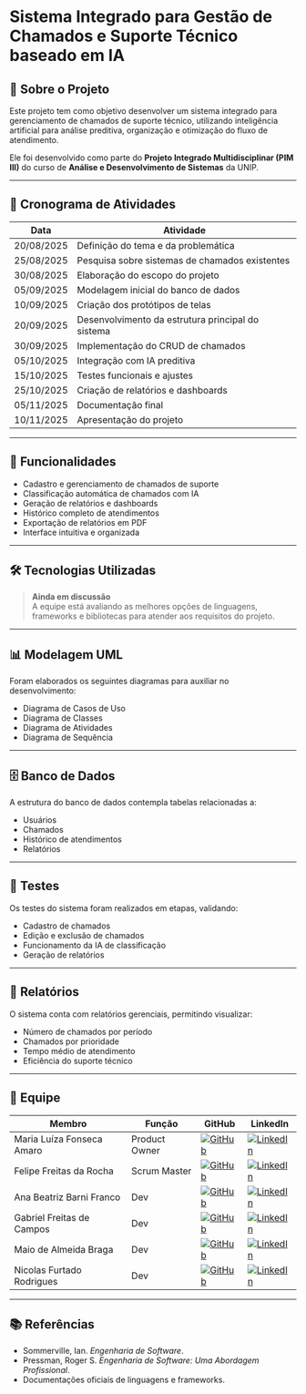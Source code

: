 # Sistema Integrado para Gestão de Chamados e Suporte Técnico baseado em IA

## 📖 Sobre o Projeto
Este projeto tem como objetivo desenvolver um sistema integrado para gerenciamento de chamados de suporte técnico, utilizando inteligência artificial para análise preditiva, organização e otimização do fluxo de atendimento.  

Ele foi desenvolvido como parte do **Projeto Integrado Multidisciplinar (PIM III)** do curso de **Análise e Desenvolvimento de Sistemas** da UNIP.

---

## 📅 Cronograma de Atividades

| Data       | Atividade                                                      |
|------------|----------------------------------------------------------------|
| 20/08/2025 | Definição do tema e da problemática                            |
| 25/08/2025 | Pesquisa sobre sistemas de chamados existentes                 |
| 30/08/2025 | Elaboração do escopo do projeto                                |
| 05/09/2025 | Modelagem inicial do banco de dados                            |
| 10/09/2025 | Criação dos protótipos de telas                                |
| 20/09/2025 | Desenvolvimento da estrutura principal do sistema              |
| 30/09/2025 | Implementação do CRUD de chamados                              |
| 05/10/2025 | Integração com IA preditiva                                    |
| 15/10/2025 | Testes funcionais e ajustes                                    |
| 25/10/2025 | Criação de relatórios e dashboards                             |
| 05/11/2025 | Documentação final                                             |
| 10/11/2025 | Apresentação do projeto                                        |

---

## 🚀 Funcionalidades
- Cadastro e gerenciamento de chamados de suporte
- Classificação automática de chamados com IA
- Geração de relatórios e dashboards
- Histórico completo de atendimentos
- Exportação de relatórios em PDF
- Interface intuitiva e organizada

---

## 🛠 Tecnologias Utilizadas
> **Ainda em discussão**  
A equipe está avaliando as melhores opções de linguagens, frameworks e bibliotecas para atender aos requisitos do projeto.

---

## 📊 Modelagem UML
Foram elaborados os seguintes diagramas para auxiliar no desenvolvimento:  
- Diagrama de Casos de Uso  
- Diagrama de Classes  
- Diagrama de Atividades  
- Diagrama de Sequência  

---

## 🗄 Banco de Dados
A estrutura do banco de dados contempla tabelas relacionadas a:  
- Usuários  
- Chamados  
- Histórico de atendimentos  
- Relatórios  

---

## 🧪 Testes
Os testes do sistema foram realizados em etapas, validando:  
- Cadastro de chamados  
- Edição e exclusão de chamados  
- Funcionamento da IA de classificação  
- Geração de relatórios  

---

## 📑 Relatórios
O sistema conta com relatórios gerenciais, permitindo visualizar:  
- Número de chamados por período  
- Chamados por prioridade  
- Tempo médio de atendimento  
- Eficiência do suporte técnico  

---

## 👥 Equipe  

| Membro                        | Função        | GitHub                                                                 | LinkedIn                                                                 |
|-------------------------------|--------------|------------------------------------------------------------------------|--------------------------------------------------------------------------|
| Maria Luíza Fonseca Amaro     | Product Owner | [![GitHub](https://img.shields.io/badge/GitHub-000?style=for-the-badge&logo=github&logoColor=white)]() | [![LinkedIn](https://img.shields.io/badge/LinkedIn-0A66C2?style=for-the-badge&logo=linkedin&logoColor=white)]() |
| Felipe Freitas da Rocha       | Scrum Master  | [![GitHub](https://img.shields.io/badge/GitHub-000?style=for-the-badge&logo=github&logoColor=white)]() | [![LinkedIn](https://img.shields.io/badge/LinkedIn-0A66C2?style=for-the-badge&logo=linkedin&logoColor=white)]() |
| Ana Beatriz Barni Franco      | Dev           | [![GitHub](https://img.shields.io/badge/GitHub-000?style=for-the-badge&logo=github&logoColor=white)]() | [![LinkedIn](https://img.shields.io/badge/LinkedIn-0A66C2?style=for-the-badge&logo=linkedin&logoColor=white)]() |
| Gabriel Freitas de Campos     | Dev           | [![GitHub](https://img.shields.io/badge/GitHub-000?style=for-the-badge&logo=github&logoColor=white)]() | [![LinkedIn](https://img.shields.io/badge/LinkedIn-0A66C2?style=for-the-badge&logo=linkedin&logoColor=white)]() |
| Maio de Almeida Braga         | Dev           | [![GitHub](https://img.shields.io/badge/GitHub-000?style=for-the-badge&logo=github&logoColor=white)]() | [![LinkedIn](https://img.shields.io/badge/LinkedIn-0A66C2?style=for-the-badge&logo=linkedin&logoColor=white)]() |
| Nicolas Furtado Rodrigues     | Dev           | [![GitHub](https://img.shields.io/badge/GitHub-000?style=for-the-badge&logo=github&logoColor=white)]() | [![LinkedIn](https://img.shields.io/badge/LinkedIn-0A66C2?style=for-the-badge&logo=linkedin&logoColor=white)]() |


---

## 📚 Referências
- Sommerville, Ian. *Engenharia de Software*.  
- Pressman, Roger S. *Engenharia de Software: Uma Abordagem Profissional*.  
- Documentações oficiais de linguagens e frameworks.

